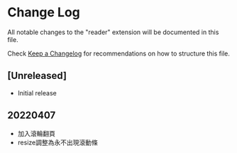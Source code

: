 # Change Log
All notable changes to the "reader" extension will be documented in this file.

Check [Keep a Changelog](http://keepachangelog.com/) for recommendations on how to structure this file.

## [Unreleased]
- Initial release

## 20220407
- 加入滾輪翻頁
- resize調整為永不出現滾動條